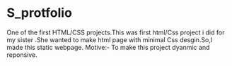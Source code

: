 # S_protfolio
One of the  first HTML/CSS projects.This was first html/Css project i did for my sister .She wanted to make html page with minimal Css desgin.So,I made this static webpage.
Motive:- To make this project dyanmic and reponsive.
